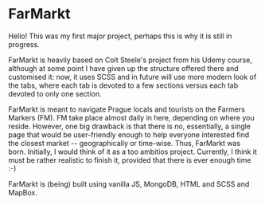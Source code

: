 # FarMarkt

Hello! This was my first major project, perhaps this is why it is still in progress.

FarMarkt is heavily based on Colt Steele's project from his Udemy course, although
at some point I have given up the structure offered there and customised it:
now, it uses SCSS and in future will use more modern look of the tabs, where
each tab is devoted to a few sections versus each tab devoted to only one
section.

FarMarkt is meant to navigate Prague locals and tourists on the Farmers Markers (FM).
FM take place almost daily in here, depending on where you reside.
However, one big drawback is that there is no, essentially, a single page that would
be user-friendly enough to help everyone interested find the closest market -- 
geographically or time-wise. Thus, FarMarkt was born.
Initially, I would think of it as a too ambitios project. Currently, I think it must
be rather realistic to finish it, provided that there is ever enough time :-)

FarMarkt is (being) built using vanilla JS, MongoDB, HTML and SCSS and MapBox.
